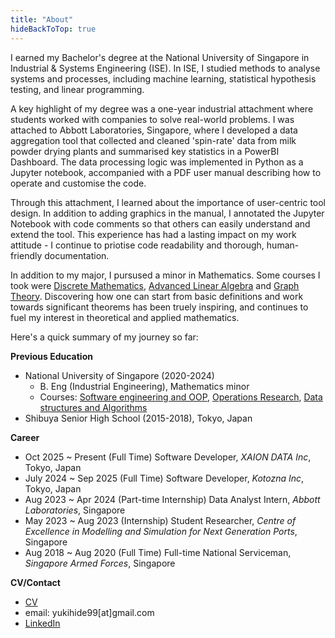 ```yaml
---
title: "About"
hideBackToTop: true
---
```


I earned my Bachelor's degree at the National University of Singapore in Industrial & Systems Engineering (ISE). In ISE, I studied methods to analyse systems and processes, including machine learning, statistical hypothesis testing, and linear programming.

A key highlight of my degree was a one-year industrial attachment where students worked with companies to solve real-world problems. I was attached to Abbott Laboratories, Singapore, where I developed a data aggregation tool that collected and cleaned 'spin-rate' data from milk powder drying plants and summarised key statistics in a PowerBI Dashboard. The data processing logic was implemented in Python as a Jupyter notebook, accompanied with a PDF user manual describing how to operate and customise the code.

Through this attachment, I learned about the importance of user-centric tool design. In addition to adding graphics in the manual, I annotated the Jupyter Notebook with code comments so that others can easily understand and extend the tool. This experience has had a lasting impact on my work attitude - I continue to priotise code readability and thorough, human-friendly documentation.

In addition to my major, I pursused a minor in Mathematics. Some courses I took were [Discrete Mathematics](https://nusmods.com/courses/MA1100/basic-discrete-mathematics), [Advanced Linear Algebra](https://nusmods.com/courses/MA2101/linear-algebra-ii) and [Graph Theory](https://nusmods.com/courses/MA3233/combinatorics-and-graphs-ii). Discovering how one can start from basic definitions and work towards significant theorems has been truely inspiring, and continues to fuel my interest in theoretical and applied mathematics.

Here's a quick summary of my journey so far:

**Previous Education**

- National University of Singapore (2020-2024)
  - B. Eng (Industrial Engineering), Mathematics minor
  - Courses: [Software engineering and OOP](https://nusmods.com/courses/CS2113/software-engineering-object-oriented-programming), [Operations Research](https://nusmods.com/courses/IE4210/operations-research-ii), [Data structures and Algorithms](https://nusmods.com/courses/CS2040C/data-structures-and-algorithms)
- Shibuya Senior High School (2015-2018), Tokyo, Japan

**Career**

- Oct 2025 ~ Present (Full Time) Software Developer, _XAION DATA Inc_, Tokyo, Japan
- July 2024 ~ Sep 2025 (Full Time) Software Developer, _Kotozna Inc_, Tokyo, Japan
- Aug 2023 ~ Apr 2024 (Part-time Internship) Data Analyst Intern, _Abbott Laboratories_, Singapore
- May 2023 ~ Aug 2023 (Internship) Student Researcher, _Centre of Excellence in Modelling and Simulation for Next Generation Ports_, Singapore
- Aug 2018 ~ Aug 2020 (Full Time) Full-time National Serviceman, _Singapore Armed Forces_, Singapore

**CV/Contact**

- [CV](https://drive.google.com/file/d/1BfER0n_5UdtAroDfYz1o_0Q5O3N8AEak/view)
- email: yukihide99[at]gmail.com
- [LinkedIn](https://www.linkedin.com/in/yukihide-takahashi/)
